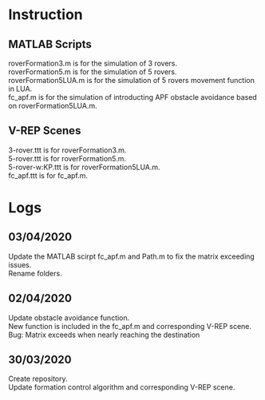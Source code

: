 # Instruction
## MATLAB Scripts
roverFormation3.m is for the simulation of 3 rovers. \
roverFormation5.m is for the simulation of 5 rovers. \
roverFormation5LUA.m is for the simulation of 5 rovers movement function in LUA. \
fc_apf.m is for the simulation of introducting APF obstacle avoidance based on roverFormation5LUA.m. 

## V-REP Scenes
3-rover.ttt is for roverFormation3.m. \
5-rover.ttt is for roverFormation5.m. \
5-rover-w:KP.ttt is for roverFormation5LUA.m. \
fc_apf.ttt is for fc_apf.m. 

# Logs
## 03/04/2020
Update the MATLAB scirpt fc_apf.m and Path.m to fix the matrix exceeding issues. \
Rename folders.

## 02/04/2020
Update obstacle avoidance function. \
New function is included in the fc_apf.m and corresponding V-REP scene. \
Bug: Matrix exceeds when nearly reaching the destination

## 30/03/2020
Create repository. \
Update formation control algorithm and corresponding V-REP scene.


